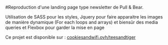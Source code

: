 #Reproduction d'une landing page type newsletter de Pull & Bear.

Utilisation de SASS pour les styles, Jquery pour faire apparaitre les images de manière dynamique (For each loops and arrays) et biensûr des media queries et Flexbox pour garder la mise en page  

Ce projet est disponible sur : [cookiesandwifi.ovh/teesandtiger](http://cookiesandwifi.ovh/teesandtigers)
